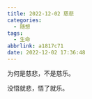 ```yaml
---
title: 2022-12-02 慈悲
categories:
  - 随想
tags:
  - 生命
abbrlink: a1817c71
date: 2022-12-02 17:36:48
---
```


为何是慈悲，不是慈乐。

没悟就悲，悟了就乐。